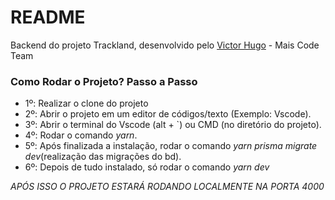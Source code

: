 # README #

Backend do projeto Trackland, desenvolvido pelo [Victor Hugo](https://github.com/victorh5) - Mais Code Team

### Como Rodar o Projeto? Passo a Passo ###

- 1º: Realizar o clone do projeto
- 2º: Abrir o projeto em um editor de códigos/texto (Exemplo: Vscode).
- 3º: Abrir o terminal do Vscode (alt + `) ou CMD (no diretório do projeto).
- 4º: Rodar o comando *yarn*.
- 5º: Após finalizada a instalação, rodar o comando *yarn prisma migrate dev*(realização das migrações do bd).
- 6º: Depois de tudo instalado, só rodar o comando *yarn dev*

*APÓS ISSO O PROJETO ESTARÁ RODANDO LOCALMENTE NA PORTA 4000*